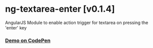 # ng-textarea-enter [v0.1.4]
AngularJS Module to enable action trigger for textarea on pressing the 'enter' key 

### [Demo on CodePen](http://codepen.io/amdsouza92/pen/pyNMjQ)
